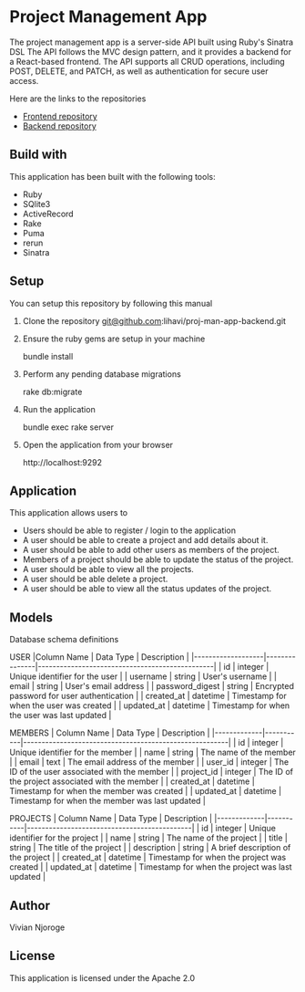  # Project Management App

The project management app  is a server-side API built using Ruby's Sinatra DSL The API follows the MVC design pattern, and it provides a backend for a React-based frontend. The API supports all CRUD operations, including POST, DELETE, and PATCH, as well as authentication for secure user access.

Here are the links to the repositories
 * [Frontend repository](https://github.com/lihavi/proj-man-app)
 * [Backend repository](https://github.com/lihavi/proj-man-app-backend)

 ## Build with 
 This application has been built with the following tools:
  * Ruby 
  * SQlite3 
  * ActiveRecord 
  * Rake
  * Puma 
  * rerun 
  * Sinatra 

## Setup
You can setup this repository by following this manual

1. Clone the repository git@github.com:lihavi/proj-man-app-backend.git
    
   
2. Ensure the ruby gems are setup in your machine
   
   bundle install
   
3. Perform any pending database migrations
  
   rake db:migrate
  
4. Run the application
   
    bundle exec rake server
   
5. Open the application from your browser
    
   http://localhost:9292

## Application
This application allows users to 
* Users should be able to register / login to the application
* A user should be able to create a project and add details about it.
* A user should be able to add other users as members of the project.
* Members of a project should be able to update the status of the project.
* A user should  be able to view all the projects.
* A user should be able delete a project.
* A user should be able to view all the status updates of the project.

## Models
Database schema definitions

USER
|Column Name       | Data Type     | Description                                     |
|-------------------|---------------|------------------------------------------------|
| id                | integer       | Unique identifier for the user                 |
| username          | string        | User's username                                  |
| email             | string        | User's email address                             |
| password_digest   | string        | Encrypted password for user authentication       |
| created_at        | datetime      | Timestamp for when the user was created          |
| updated_at        | datetime      | Timestamp for when the user was last updated     |

MEMBERS
| Column Name | Data Type | Description                                            |
|-------------|-----------|--------------------------------------------------------|
| id          | integer   | Unique identifier for the member                       |
| name        | string    | The name of the member                                  |
| email       | text      | The email address of the member                         |
| user_id     | integer   | The ID of the user associated with the member           |
| project_id  | integer   | The ID of the project associated with the member        |
| created_at  | datetime  | Timestamp for when the member was created               |
| updated_at  | datetime  | Timestamp for when the member was last updated          |

PROJECTS
| Column Name | Data Type | Description                                 |
|-------------|-----------|---------------------------------------------|
| id          | integer   | Unique identifier for the project            |
| name        | string    | The name of the project                      |
| title       | string    | The title of the project                     |
| description | string    | A brief description of the project           |
| created_at  | datetime  | Timestamp for when the project was created   |
| updated_at  | datetime  | Timestamp for when the project was last updated |


## Author
Vivian Njoroge
## License
This application is licensed under the Apache 2.0